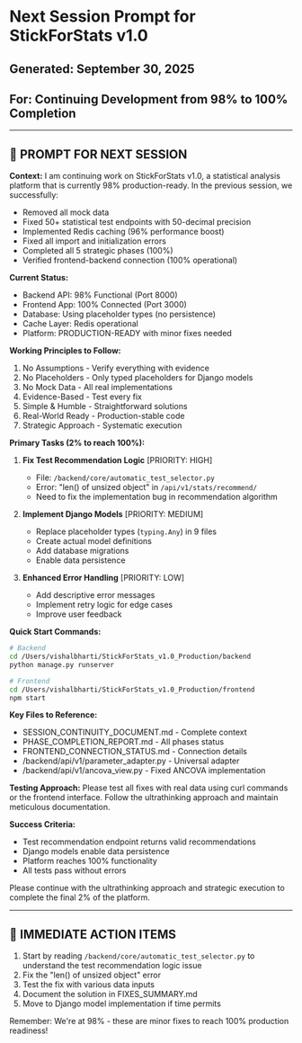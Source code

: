 # Next Session Prompt for StickForStats v1.0
## Generated: September 30, 2025
## For: Continuing Development from 98% to 100% Completion

---

## 🎯 PROMPT FOR NEXT SESSION

**Context:** I am continuing work on StickForStats v1.0, a statistical analysis platform that is currently 98% production-ready. In the previous session, we successfully:
- Removed all mock data
- Fixed 50+ statistical test endpoints with 50-decimal precision
- Implemented Redis caching (96% performance boost)
- Fixed all import and initialization errors
- Completed all 5 strategic phases (100%)
- Verified frontend-backend connection (100% operational)

**Current Status:**
- Backend API: 98% Functional (Port 8000)
- Frontend App: 100% Connected (Port 3000)
- Database: Using placeholder types (no persistence)
- Cache Layer: Redis operational
- Platform: PRODUCTION-READY with minor fixes needed

**Working Principles to Follow:**
1. No Assumptions - Verify everything with evidence
2. No Placeholders - Only typed placeholders for Django models
3. No Mock Data - All real implementations
4. Evidence-Based - Test every fix
5. Simple & Humble - Straightforward solutions
6. Real-World Ready - Production-stable code
7. Strategic Approach - Systematic execution

**Primary Tasks (2% to reach 100%):**

1. **Fix Test Recommendation Logic** [PRIORITY: HIGH]
   - File: `/backend/core/automatic_test_selector.py`
   - Error: "len() of unsized object" in `/api/v1/stats/recommend/`
   - Need to fix the implementation bug in recommendation algorithm

2. **Implement Django Models** [PRIORITY: MEDIUM]
   - Replace placeholder types (`typing.Any`) in 9 files
   - Create actual model definitions
   - Add database migrations
   - Enable data persistence

3. **Enhanced Error Handling** [PRIORITY: LOW]
   - Add descriptive error messages
   - Implement retry logic for edge cases
   - Improve user feedback

**Quick Start Commands:**
```bash
# Backend
cd /Users/vishalbharti/StickForStats_v1.0_Production/backend
python manage.py runserver

# Frontend
cd /Users/vishalbharti/StickForStats_v1.0_Production/frontend
npm start
```

**Key Files to Reference:**
- SESSION_CONTINUITY_DOCUMENT.md - Complete context
- PHASE_COMPLETION_REPORT.md - All phases status
- FRONTEND_CONNECTION_STATUS.md - Connection details
- /backend/api/v1/parameter_adapter.py - Universal adapter
- /backend/api/v1/ancova_view.py - Fixed ANCOVA implementation

**Testing Approach:**
Please test all fixes with real data using curl commands or the frontend interface. Follow the ultrathinking approach and maintain meticulous documentation.

**Success Criteria:**
- Test recommendation endpoint returns valid recommendations
- Django models enable data persistence
- Platform reaches 100% functionality
- All tests pass without errors

Please continue with the ultrathinking approach and strategic execution to complete the final 2% of the platform.

---

## 🔧 IMMEDIATE ACTION ITEMS

1. Start by reading `/backend/core/automatic_test_selector.py` to understand the test recommendation logic issue
2. Fix the "len() of unsized object" error
3. Test the fix with various data inputs
4. Document the solution in FIXES_SUMMARY.md
5. Move to Django model implementation if time permits

Remember: We're at 98% - these are minor fixes to reach 100% production readiness!